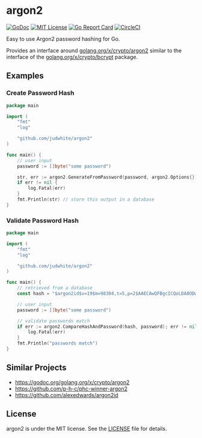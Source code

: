 # argon2

[![GoDoc](https://godoc.org/github.com/judwhite/argon2?status.svg)](https://godoc.org/github.com/judwhite/argon2) [![MIT License](http://img.shields.io/:license-mit-blue.svg)](https://github.com/judwhite/argon2/blob/develop/LICENSE) [![Go Report Card](https://goreportcard.com/badge/github.com/judwhite/argon2)](https://goreportcard.com/report/github.com/judwhite/argon2)
[![CircleCI](https://circleci.com/gh/judwhite/argon2.svg?style=svg)](https://circleci.com/gh/judwhite/argon2)

Easy to use Argon2 password hashing for Go.

Provides an interface around [golang.org/x/crypto/argon2](https://godoc.org/golang.org/x/crypto/argon2) similar to the interface of the [golang.org/x/crypto/bcrypt](https://godoc.org/golang.org/x/crypto/bcrypt) package.

## Examples

### Create Password Hash

```go
package main

import (
    "fmt"
    "log"

    "github.com/judwhite/argon2"
)

func main() {
    // user input
    password := []byte("some password")

    str, err := argon2.GenerateFromPassword(password, argon2.Options{})
    if err != nil {
        log.Fatal(err)
    }
    fmt.Println(str) // store this output in a database
}
```

### Validate Password Hash

```go
package main

import (
    "fmt"
    "log"

    "github.com/judwhite/argon2"
)

func main() {
    // retrieved from a database
    const hash = "$argon2id$v=19$m=98304,t=5,p=2$AAECAwQFBgcICQoLDA0ODw$Ezmo1ZvImYjNdSrjbN33VEd5aUBeSmP3YZAojYw467I"

    // user input
    password := []byte("some password")

    // validate passwords match
    if err := argon2.CompareHashAndPassword(hash, password); err != nil {
        log.Fatal(err)
    }
    fmt.Println("passwords match")
}
```

## Similar Projects

- https://godoc.org/golang.org/x/crypto/argon2
- https://github.com/p-h-c/phc-winner-argon2
- https://github.com/alexedwards/argon2id

## License

argon2 is under the MIT license. See the [LICENSE](https://github.com/judwhite/argon2/blob/develop/LICENSE) file for details.
